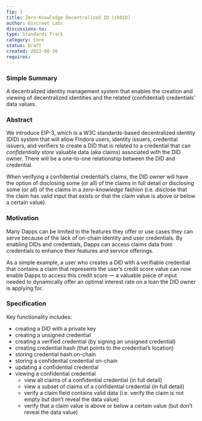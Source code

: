 ```yaml
---
fip: 3
title: Zero-Knowledge Decentralized ID (zkDID)
author: Discreet Labs
discussions-to: 
type: Standards Track
category: Core
status: Draft
created: 2022-08-30
requires: 
---
```


### Simple Summary

A decentralized identity management system that enables the creation and viewing of decentralized identities and the related (confidential) credentials’ data values. 

### Abstract

We introduce EIP-3, which is a W3C standards-based decentralized identity (DID) system that will allow Findora users, identity issuers, credential issuers, and verifiers to create a DID that is related to a credential that can *confidentially store* valuable data (aka claims) associated with the DID owner. There will be a one-to-one relationship between the DID and credential. 

When verifying a confidential credential’s claims, the DID owner will have the option of disclosing some (or all) of the claims in full detail or disclosing some (or all) of the claims in a *zero-knowledge* fashion (i.e. disclose that the claim has valid input that exists or that the claim value is above or below a certain value).

### Motivation

Many Dapps can be limited in the features they offer or use cases they can serve because of the lack of on-chain identity and user credentials. By enabling DIDs and credentials, Dapps can access claims data from credentials to enhance their features and service offerings. 

As a simple example, a user who creates a DID with a verifiable credential that contains a claim that represents the user’s credit score value can now enable Dapps to access this credit score — a valuable piece of input needed to dynamically offer an optimal interest rate on a loan the DID owner is applying for.

### Specification

Key functionality includes:

- creating a DID with a private key
- creating a unsigned credential
- creating a verified credential (by signing an unsigned credential)
- creating credential hash (that points to the credential’s location)
- storing credential hash on-chain
- storing a confidential credential on-chain
- updating a confidential credential
- viewing a confidential credential
    - view all claims of a confidential credential (in full detail)
    - view a subset of claims of a confidential credential (in full detail)
    - verify a claim field contains valid data (i.e. verify the claim is not empty but don’t reveal the data value)
    - verify that a claim value is above or below a certain value (but don’t reveal the data value)